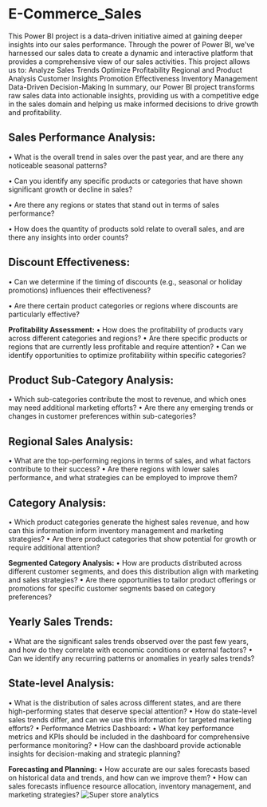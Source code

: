 # E-Commerce_Sales
This Power BI project is a data-driven initiative aimed at gaining deeper insights into our sales performance. Through the power of Power BI, we've harnessed our sales data to create a dynamic and interactive platform that provides a comprehensive view of our sales activities.
This project allows us to:
Analyze Sales Trends
Optimize Profitability
Regional and Product Analysis
Customer Insights
Promotion Effectiveness
Inventory Management
Data-Driven Decision-Making
In summary, our Power BI project transforms raw sales data into actionable insights, providing us with a competitive edge in the sales domain and helping us make informed decisions to drive growth and profitability.

## **Sales Performance Analysis:**

•	What is the overall trend in sales over the past year, and are there any noticeable seasonal patterns?

•	Can you identify any specific products or categories that have shown significant growth or decline in sales?

•	Are there any regions or states that stand out in terms of sales performance?

•	How does the quantity of products sold relate to overall sales, and are there any insights into order counts?

## **Discount Effectiveness:**

•	Can we determine if the timing of discounts (e.g., seasonal or holiday promotions) influences their effectiveness?

•	Are there certain product categories or regions where discounts are particularly effective?

**Profitability Assessment:**
•	How does the profitability of products vary across different categories and regions?
•	Are there specific products or regions that are currently less profitable and require attention?
•	Can we identify opportunities to optimize profitability within specific categories?

## **Product Sub-Category Analysis:**
•	Which sub-categories contribute the most to revenue, and which ones may need additional marketing efforts?
•	Are there any emerging trends or changes in customer preferences within sub-categories?

## **Regional Sales Analysis:**
•	What are the top-performing regions in terms of sales, and what factors contribute to their success?
•	Are there regions with lower sales performance, and what strategies can be employed to improve them?

## **Category Analysis:**
•	Which product categories generate the highest sales revenue, and how can this information inform inventory management and marketing strategies?
•	Are there product categories that show potential for growth or require additional attention?

**Segmented Category Analysis:**
•	How are products distributed across different customer segments, and does this distribution align with marketing and sales strategies?
•	Are there opportunities to tailor product offerings or promotions for specific customer segments based on category preferences?

## **Yearly Sales Trends:**
•	What are the significant sales trends observed over the past few years, and how do they correlate with economic conditions or external factors?
•	Can we identify any recurring patterns or anomalies in yearly sales trends?

## **State-level Analysis:**
•	What is the distribution of sales across different states, and are there high-performing states that deserve special attention?
•	How do state-level sales trends differ, and can we use this information for targeted marketing efforts?
•	Performance Metrics Dashboard:
•	What key performance metrics and KPIs should be included in the dashboard for comprehensive performance monitoring?
•	How can the dashboard provide actionable insights for decision-making and strategic planning?

**Forecasting and Planning:**
•	How accurate are our sales forecasts based on historical data and trends, and how can we improve them?
•	How can sales forecasts influence resource allocation, inventory management, and marketing strategies?
![Super store analytics](https://github.com/SMalhotra563/E-Commerce_Sales/assets/147312244/b9234ac4-6967-4975-99dc-6fc9adf7ec53)
